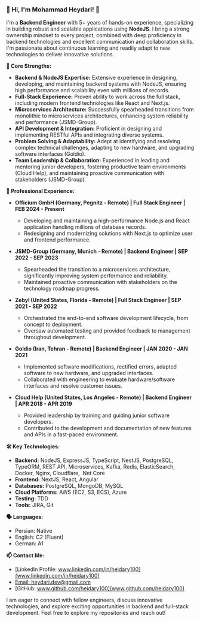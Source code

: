 ### 👋 Hi, I'm Mohammad Heydari! 👋

I'm a **Backend Engineer** with 5+ years of hands-on experience, specializing in building robust and scalable applications using **NodeJS**.  I bring a strong ownership mindset to every project, combined with deep proficiency in backend technologies and excellent communication and collaboration skills. I'm passionate about continuous learning and readily adapt to new technologies to deliver innovative solutions.

**🚀 Core Strengths:**

*   **Backend & NodeJS Expertise:**  Extensive experience in designing, developing, and maintaining backend systems with NodeJS, ensuring high performance and scalability even with millions of records.
*   **Full-Stack Experience:**  Proven ability to work across the full stack, including modern frontend technologies like React and Next.js.
*   **Microservices Architecture:**  Successfully spearheaded transitions from monolithic to microservices architectures, enhancing system reliability and performance (JSMD-Group).
*   **API Development & Integration:** Proficient in designing and implementing RESTful APIs and integrating diverse systems.
*   **Problem Solving & Adaptability:**  Adept at identifying and resolving complex technical challenges, adapting to new hardware, and upgrading software interfaces (Goldio).
*   **Team Leadership & Collaboration:**  Experienced in leading and mentoring junior developers, fostering productive team environments (Cloud Help), and maintaining proactive communication with stakeholders (JSMD-Group).

**💼 Professional Experience:**

*   **Officium GmbH (Germany, Pegnitz - Remote)  | Full Stack Engineer | FEB 2024 - Present**
    *   Developing and maintaining a high-performance Node.js and React application handling millions of database records.
    *   Redesigning and modernizing solutions with Next.js to optimize user and frontend performance.

*   **JSMD-Group (Germany, Munich - Remote) | Backend Engineer | SEP 2022 - SEP 2023**
    *   Spearheaded the transition to a microservices architecture, significantly improving system performance and reliability.
    *   Maintained proactive communication with stakeholders on the technology roadmap progress.

*   **Zebyl (United States, Florida - Remote) | Full Stack Engineer | SEP 2021 - SEP 2022**
    *   Orchestrated the end-to-end software development lifecycle, from concept to deployment.
    *   Oversaw automated testing and provided feedback to management throughout development.

*   **Goldio (Iran, Tehran - Remote) | Backend Engineer | JAN 2020 - JAN 2021**
    *   Implemented software modifications, rectified errors, adapted software to new hardware, and upgraded interfaces.
    *   Collaborated with engineering to evaluate hardware/software interfaces and resolve customer issues.

*   **Cloud Help (United States, Los Angeles - Remote) | Backend Engineer | APR 2018 - APR 2019**
    *   Provided leadership by training and guiding junior software developers.
    *   Contributed to the development and documentation of new features and APIs in a fast-paced environment.

**🛠 Key Technologies:**

*   **Backend:** NodeJS, ExpressJS, TypeScript, NestJS, PostgreSQL, TypeORM, REST API, Microservices, Kafka, Redis, ElasticSearch, Docker, Nginx, Cloudflare,  .Net Core
*   **Frontend:** NextJS, React, Angular
*   **Databases:** PostgreSQL, MongoDB, MySQL
*   **Cloud Platforms:** AWS (EC2, S3, ECS), Azure
*   **Testing:** TDD
*   **Tools:** JIRA, Git

**🗣 Languages:**

*   Persian: Native
*   English: C2 (Fluent)
*   German: A1

**📫 Contact Me:**

*   [LinkedIn Profile: www.linkedin.com/in/heidary100](www.linkedin.com/in/heidary100)
*   [Email: heydari.dev@gmail.com](heydari.dev@gmail.com)
*   [GitHub: www.github.com/heidary100](www.github.com/heidary100)

I am eager to connect with fellow engineers, discuss innovative technologies, and explore exciting opportunities in backend and full-stack development.  Feel free to explore my repositories and reach out!
